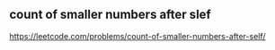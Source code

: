 ## count of smaller numbers after slef
https://leetcode.com/problems/count-of-smaller-numbers-after-self/
